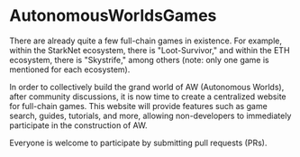 # AutonomousWorldsGames

There are already quite a few full-chain games in existence. For example, within the StarkNet ecosystem, there is "Loot-Survivor," and within the ETH ecosystem, there is "Skystrife," among others (note: only one game is mentioned for each ecosystem).

In order to collectively build the grand world of AW (Autonomous Worlds), after community discussions, it is now time to create a centralized website for full-chain games. This website will provide features such as game search, guides, tutorials, and more, allowing non-developers to immediately participate in the construction of AW.

Everyone is welcome to participate by submitting pull requests (PRs).